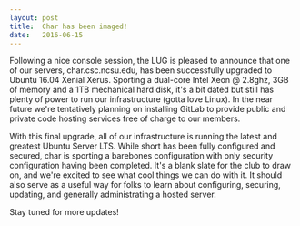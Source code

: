 ```yaml
---
layout: post
title:  Char has been imaged!
date:   2016-06-15
---
```

Following a nice console session, the LUG is pleased to announce that one of our servers, char.csc.ncsu.edu, has been successfully upgraded to Ubuntu 16.04 Xenial Xerus. Sporting a dual-core Intel Xeon @ 2.8ghz, 3GB of memory and a 1TB mechanical hard disk, it's a bit dated but still has plenty of power to run our infrastructure (gotta love Linux). In the near future we're tentatively planning on installing GitLab to provide public and private code hosting services free of charge to our members.

With this final upgrade, all of our infrastructure is running the latest and greatest Ubuntu Server LTS. While short has been fully configured and secured, char is sporting a barebones configuration with only security configuration having been completed. It's a blank slate for the club to draw on, and we're excited to see what cool things we can do with it. It should also serve as a useful way for folks to learn about configuring, securing, updating, and generally administrating a hosted server.

Stay tuned for more updates!
